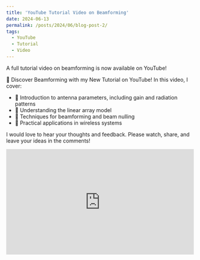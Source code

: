 ```yaml
---
title: 'YouTube Tutorial Video on Beamforming'
date: 2024-06-13
permalink: /posts/2024/06/blog-post-2/
tags:
  - YouTube
  - Tutorial
  - Video
---
```


A full tutorial video on beamforming is now available on YouTube!

🚀 Discover Beamforming with my New Tutorial on YouTube!
In this video, I cover:

- 📡 Introduction to antenna parameters, including gain and radiation patterns
- 📏 Understanding the linear array model 
- 🎯 Techniques for beamforming and beam nulling
- 📶 Practical applications in wireless systems

[//]: # (<img src="/images/my_images/IMG_5422.jpg" alt="Tutorial Video" title="Video" style="width: 80%; margin: 10px auto; display: block;">)
I would love to hear your thoughts and feedback. Please watch, share, and leave your ideas in the comments!

<div style="position:relative; padding-bottom:56.25%; height:0; overflow:hidden; max-width:100%;">
  <iframe src="https://www.youtube.com/embed/8NDZutr3OEE"
          style="position:absolute; top:0; left:0; width:100%; height:100%;"
          frameborder="0"
          allowfullscreen>
  </iframe>
</div>

[//]: # (## 🔗 Related Links)

[//]: # ()
[//]: # (- Video: [View here]&#40;https://www.youtube.com/watch?v=8NDZutr3OEE&#41;)

[//]: # ({: style="font-size:16px;"})